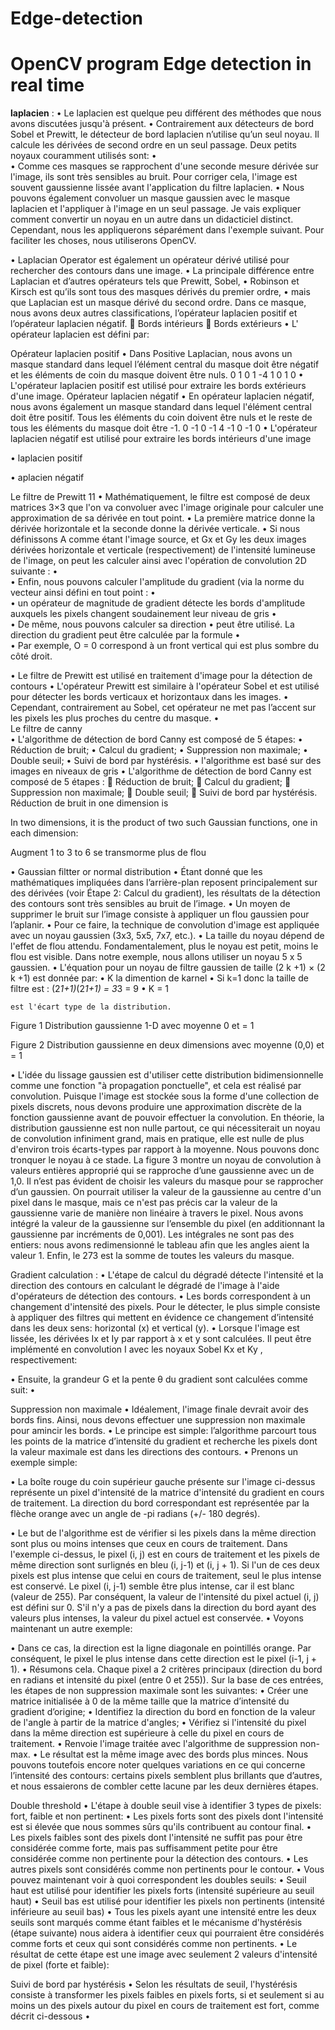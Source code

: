 # Edge-detection
# OpenCV program Edge detection in real time 
**laplacien** :
•	Le laplacien est quelque peu différent des méthodes que nous avons discutées jusqu'à présent. 
• Contrairement aux détecteurs de bord Sobel et Prewitt, le détecteur de bord laplacien n’utilise qu’un seul noyau. Il calcule les dérivées de second ordre en un seul passage. Deux petits noyaux couramment utilisés sont:
•	 
•	Comme ces masques se rapprochent d'une seconde mesure dérivée sur l'image, ils sont très sensibles au bruit. Pour corriger cela, l'image est souvent gaussienne lissée avant l'application du filtre laplacien.
•	Nous pouvons également convoluer un masque gaussien avec le masque laplacien et l'appliquer à l'image en un seul passage. Je vais expliquer comment convertir un noyau en un autre dans un didacticiel distinct. Cependant, nous les appliquerons séparément dans l'exemple suivant. Pour faciliter les choses, nous utiliserons OpenCV.

•	Laplacian Operator est également un opérateur dérivé utilisé pour rechercher des contours dans une image.
•	 La principale différence entre Laplacian et d’autres opérateurs tels que Prewitt, Sobel, 
•	Robinson et Kirsch est qu’ils sont tous des masques dérivés du premier ordre, 
•	mais que Laplacian est un masque dérivé du second ordre. Dans ce masque, nous avons deux autres classifications, l’opérateur laplacien positif et l’opérateur laplacien négatif.
	Bords intérieurs
	Bords extérieurs
•	L' opérateur laplacien est défini par:
 
 
 
Opérateur laplacien positif
•	Dans Positive Laplacian, nous avons un masque standard dans lequel l’élément central du masque doit être négatif et les éléments de coin du masque doivent être nuls.
0	1	0
1	-4	1
0	1	0
•	L'opérateur laplacien positif est utilisé pour extraire les bords extérieurs d'une image.
Opérateur laplacien négatif
•	En opérateur laplacien négatif, nous avons également un masque standard dans lequel l'élément central doit être positif. Tous les éléments du coin doivent être nuls et le reste de tous les éléments du masque doit être -1.
0	-1	0
-1	4	-1
0	-1	0
•	L'opérateur laplacien négatif est utilisé pour extraire les bords intérieurs d'une image


 
•	laplacien positif

 
•	aplacien négatif

 
Le filtre de Prewitt 11
•	Mathématiquement, le filtre est composé de deux matrices 3×3 que l'on va convoluer avec l'image originale pour calculer une approximation de sa dérivée en tout point. 
•	La première matrice donne la dérivée horizontale et la seconde donne la dérivée verticale. 
•	Si nous définissons A comme étant l'image source, et Gx et Gy les deux images dérivées horizontale et verticale (respectivement) de l'intensité lumineuse de l'image, on peut les calculer ainsi avec l'opération de convolution 2D suivante :
•	 
•	Enfin, nous pouvons calculer l'amplitude du gradient (via la norme du vecteur ainsi défini en tout point :
•	 
•	un opérateur de magnitude de gradient détecte les bords d'amplitude auxquels les pixels changent soudainement leur niveau de gris
•	
•	De même, nous pouvons calculer sa direction 
•	peut être utilisé. La direction du gradient peut être calculée par la formule
•	 
•	Par exemple, O = 0 correspond à un front vertical qui est plus sombre du côté droit.

•	Le filtre de Prewitt est utilisé en traitement d'image pour la détection de contours
•	L'opérateur Prewitt est similaire à l'opérateur Sobel et est utilisé pour détecter les bords verticaux et horizontaux dans les images. 
•	Cependant, contrairement au Sobel, cet opérateur ne met pas l’accent sur les pixels les plus proches du centre du masque.
•	 
Le filtre de canny  
•	L'algorithme de détection de bord Canny est composé de 5 étapes:
•	Réduction de bruit;
•	Calcul du gradient;
•	Suppression non maximale;
•	Double seuil;
•	Suivi de bord par hystérésis.
•	l'algorithme est basé sur des images en niveaux de gris
•	L'algorithme de détection de bord Canny est composé de 5 étapes : 
	Réduction de bruit;
	Calcul du gradient;
	Suppression non maximale;
	Double seuil;
	Suivi de bord par hystérésis.
 Réduction de bruit
in one dimension is
 
In two dimensions, it is the product of two such Gaussian functions, one in each dimension:
 
 
Augment 1 to 3 to 6 se transmorme plus de flou


•	Gaussian filtter or normal distribution 
•	Étant donné que les mathématiques impliquées dans l’arrière-plan reposent principalement sur des dérivées (voir Étape 2: Calcul du gradient), les résultats de la détection des contours sont très sensibles au bruit de l’image.
•	Un moyen de supprimer le bruit sur l’image consiste à appliquer un flou gaussien pour l’aplanir. 
•	Pour ce faire, la technique de convolution d'image est appliquée avec un noyau gaussien (3x3, 5x5, 7x7, etc.). 
•	La taille du noyau dépend de l'effet de flou attendu. Fondamentalement, plus le noyau est petit, moins le flou est visible. Dans notre exemple, nous allons utiliser un noyau 5 x 5 gaussien.
•	L'équation pour un noyau de filtre gaussien de taille (2 k +1) × (2 k +1) est donnée par:
•	K la dimention de karnel 
•	Si k=1 donc la taille de filtre est : (2*1+1)*(2*1+1) = 3*3 = 9
•	K = 1 

 
 
 	est l'écart type de la distribution.
 
Figure 1 Distribution gaussienne 1-D avec moyenne 0 et  = 1
 
Figure 2 Distribution gaussienne en deux dimensions avec moyenne (0,0) et  = 1

•	L'idée du lissage gaussien est d'utiliser cette distribution bidimensionnelle comme une fonction "à propagation ponctuelle", et cela est réalisé par convolution. Puisque l'image est stockée sous la forme d'une collection de pixels discrets, nous devons produire une approximation discrète de la fonction gaussienne avant de pouvoir effectuer la convolution. En théorie, la distribution gaussienne est non nulle partout, ce qui nécessiterait un noyau de convolution infiniment grand, mais en pratique, elle est nulle de plus d'environ trois écarts-types par rapport à la moyenne. Nous pouvons donc tronquer le noyau à ce stade. La figure 3 montre un noyau de convolution à valeurs entières approprié qui se rapproche d’une gaussienne avec un de 1,0. Il n’est pas évident de choisir les valeurs du masque pour se rapprocher d’un gaussien. On pourrait utiliser la valeur de la gaussienne au centre d'un pixel dans le masque, mais ce n'est pas précis car la valeur de la gaussienne varie de manière non linéaire à travers le pixel. Nous avons intégré la valeur de la gaussienne sur l’ensemble du pixel (en additionnant la gaussienne par incréments de 0,001). Les intégrales ne sont pas des entiers: nous avons redimensionné le tableau afin que les angles aient la valeur 1. Enfin, le 273 est la somme de toutes les valeurs du masque.
 


 
 



Gradient calculation : 
•	L'étape de calcul du dégradé détecte l'intensité et la direction des contours en calculant le dégradé de l'image à l'aide d'opérateurs de détection des contours.
•	Les bords correspondent à un changement d'intensité des pixels. Pour le détecter, le plus simple consiste à appliquer des filtres qui mettent en évidence ce changement d’intensité dans les deux sens: horizontal (x) et vertical (y).
•	Lorsque l'image est lissée, les dérivées Ix et Iy par rapport à x et y sont calculées. Il peut être implémenté en convolution I avec les noyaux Sobel Kx et Ky , respectivement:
 
•	Ensuite, la grandeur G et la pente θ du gradient sont calculées comme suit:
•	

 
 
Suppression non maximale
•	Idéalement, l'image finale devrait avoir des bords fins. Ainsi, nous devons effectuer une suppression non maximale pour amincir les bords.
•	Le principe est simple: l’algorithme parcourt tous les points de la matrice d’intensité du gradient et recherche les pixels dont la valeur maximale est dans les directions des contours.
•	Prenons un exemple simple:
 
•	La boîte rouge du coin supérieur gauche présente sur l'image ci-dessus représente un pixel d'intensité de la matrice d'intensité du gradient en cours de traitement. La direction du bord correspondant est représentée par la flèche orange avec un angle de -pi radians (+/- 180 degrés).
 
•	Le but de l'algorithme est de vérifier si les pixels dans la même direction sont plus ou moins intenses que ceux en cours de traitement. Dans l'exemple ci-dessus, le pixel (i, j) est en cours de traitement et les pixels de même direction sont surlignés en bleu (i, j-1) et (i, j + 1). Si l'un de ces deux pixels est plus intense que celui en cours de traitement, seul le plus intense est conservé. Le pixel (i, j-1) semble être plus intense, car il est blanc (valeur de 255). Par conséquent, la valeur de l'intensité du pixel actuel (i, j) est défini sur 0. S'il n'y a pas de pixels dans la direction du bord ayant des valeurs plus intenses, la valeur du pixel actuel est conservée.
•	Voyons maintenant un autre exemple:
 	
 
•	Dans ce cas, la direction est la ligne diagonale en pointillés orange. Par conséquent, le pixel le plus intense dans cette direction est le pixel (i-1, j + 1).
•	Résumons cela. Chaque pixel a 2 critères principaux (direction du bord en radians et intensité du pixel (entre 0 et 255)). Sur la base de ces entrées, les étapes de non suppression maximale sont les suivantes:
•	Créer une matrice initialisée à 0 de la même taille que la matrice d’intensité du gradient d’origine;
•	Identifiez la direction du bord en fonction de la valeur de l'angle à partir de la matrice d'angles;
•	Vérifiez si l'intensité du pixel dans la même direction est supérieure à celle du pixel en cours de traitement.
•	Renvoie l'image traitée avec l'algorithme de suppression non-max.
•	Le résultat est la même image avec des bords plus minces. Nous pouvons toutefois encore noter quelques variations en ce qui concerne l’intensité des contours: certains pixels semblent plus brillants que d’autres, et nous essaierons de combler cette lacune par les deux dernières étapes.
 
Double threshold 
•	L'étape à double seuil vise à identifier 3 types de pixels: fort, faible et non pertinent:
•	Les pixels forts sont des pixels dont l'intensité est si élevée que nous sommes sûrs qu'ils contribuent au contour final.
•	Les pixels faibles sont des pixels dont l'intensité ne suffit pas pour être considérée comme forte, mais pas suffisamment petite pour être considérée comme non pertinente pour la détection des contours.
•	Les autres pixels sont considérés comme non pertinents pour le contour.
•	Vous pouvez maintenant voir à quoi correspondent les doubles seuils:
•	Seuil haut est utilisé pour identifier les pixels forts (intensité supérieure au seuil haut)
•	Seuil bas est utilisé pour identifier les pixels non pertinents (intensité inférieure au seuil bas)
•	Tous les pixels ayant une intensité entre les deux seuils sont marqués comme étant faibles et le mécanisme d'hystérésis (étape suivante) nous aidera à identifier ceux qui pourraient être considérés comme forts et ceux qui sont considérés comme non pertinents.
•	Le résultat de cette étape est une image avec seulement 2 valeurs d'intensité de pixel (forte et faible):
 
Suivi de bord par hystérésis
•	Selon les résultats de seuil, l'hystérésis consiste à transformer les pixels faibles en pixels forts, si et seulement si au moins un des pixels autour du pixel en cours de traitement est fort, comme décrit ci-dessous
•	 
